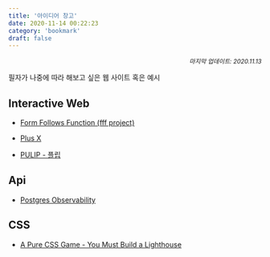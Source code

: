 ```yaml
---
title: '아이디어 창고'
date: 2020-11-14 00:22:23
category: 'bookmark'
draft: false
---
```


<div style="font-size: 12px; font-style: italic; text-align: right;">
마지막 업데이트: 2020.11.13
</div>

필자가 나중에 따라 해보고 싶은 웹 사이트 혹은 예시

## Interactive Web

- [Form Follows Function (fff project)](http://fff.cmiscm.com/#!/main)

- [Plus X](https://plus-ex.com/)

- [PULIP - 플립](https://www.pulipinc.com/)

## Api

- [Postgres Observability](https://pgstats.dev/)

## CSS

- [A Pure CSS Game - You Must Build a Lighthouse](https://codepen.io/ivorjetski/full/OJXbvdL)

